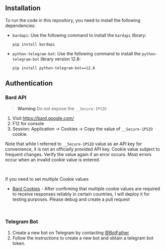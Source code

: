 ## Installation

To run the code in this repository, you need to install the following dependencies:

- `bardapi`: Use the following command to install the `bardapi` library:
  ```
  pip install bardapi
  ```

- `python-telegram-bot`: Use the following command to install the `python-telegram-bot` library version 12.8:
  ```
  pip install python-telegram-bot==12.8
  ```


## Authentication
### Bard API
> **Warning** Do not expose the `__Secure-1PSID` 
1. Visit https://bard.google.com/
2. F12 for console
3. Session: Application → Cookies → Copy the value of  `__Secure-1PSID` cookie.

Note that while I referred to `__Secure-1PSID` value as an API key for convenience, it is not an officially provided API key. 
Cookie value subject to frequent changes. Verify the value again if an error occurs. Most errors occur when an invalid cookie value is entered.

<br>

If you need to set multiple Cookie values

- [Bard Cookies](https://github.com/dsdanielpark/Bard-API/blob/main/README_DEV.md#bard-which-can-get-cookies) - After confirming that multiple cookie values are required to receive responses reliably in certain countries, I will deploy it for testing purposes. Please debug and create a pull request

<br>

### Telegram Bot
 
1. Create a new bot on Telegram by contacting [@BotFather](https://t.me/BotFather)
2. Follow the instructions to create a new bot and obtain a telegram bot token.